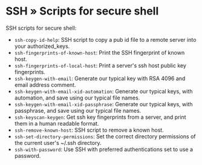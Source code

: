 # SSH » Scripts for secure shell

SSH scripts for secure shell:

  * `ssh-copy-id-help`: SSH script to copy a pub id file to a remote server into your authorized_keys.
  * `ssh-fingerprints-of-known-host`: Print the SSH fingerprint of known host.
  * `ssh-fingerprints-of-local-host`: Print a server's ssh host public key fingerprints.
  * `ssh-keygen-with-email`: Generate our typical key with RSA 4096 and email address comment.
  * `ssh-keygen-with-email-xid-automation`: Generate our typical keys, with automation, and save using our typical file names.
  * `ssh-keygen-with-email-xid-passphrase`: Generate our typical keys, with passphrase, and save using our typical file names.
  * `ssh-keyscan-keygen`: Get ssh key fingerprints from a server, and print them in a human readable format.
  * `ssh-remove-known-host`: SSH script to remove a known host.
  * `ssh-set-directory-permissions`: Set the correct directory permissions of the current user's ~/.ssh directory.
  * `ssh-with-password`: Use SSH with preferred authentications set to use a password.
